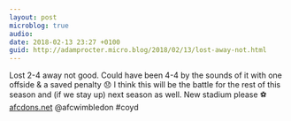```yaml
---
layout: post
microblog: true
audio: 
date: 2018-02-13 23:27 +0100
guid: http://adamprocter.micro.blog/2018/02/13/lost-away-not.html
---
```

Lost 2-4 away not good. Could have been 4-4 by the sounds of it with one offside & a saved penalty 😞 I think this will be the battle for the rest of this season and (if we stay up) next season as well. New stadium please ⚽️ [afcdons.net](http://afcdons.net) @afcwimbledon #coyd
